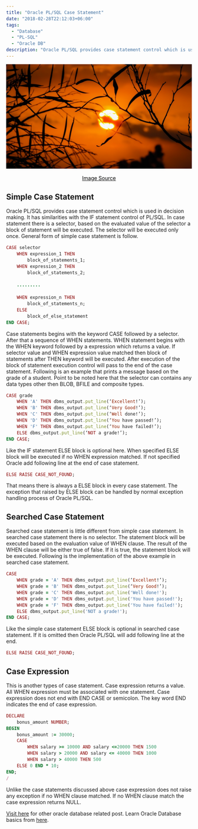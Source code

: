 ```yaml
---
title: "Oracle PL/SQL Case Statement"
date: "2018-02-28T22:12:03+06:00"
tags:
  - "Database"
  - "PL-SQL"
  - "Oracle DB"
description: "Oracle PL/SQL provides case statement control which is used in decision making. It has similarities with the IF statement control of PL/SQL. In case statement there is a selector, "
---
```


![PL/SQL Case Statement](case-statement.jpg "PL/SQL Case Statement")
[<center><span style="color:black">Image Source</span></center>](https://pixabay.com/photos/branch-sunset-nature-tree-sunlight-1753745/)

## Simple Case Statement

Oracle PL/SQL provides case statement control which is used in decision making. It has similarities with the IF statement control of PL/SQL. In case statement there is a selector, based on the evaluated value of the selector a block of statement will be executed. The selector will be executed only once. General form of simple case statement is follow.

```ruby
CASE selector
    WHEN expression_1 THEN
        block_of_statements_1;
    WHEN expression_2 THEN
        block_of_statements_2;

    .........

    WHEN expression_n THEN
        block_of_statements_n;
    ELSE
        block_of_else_statement
END CASE;
```

Case statements begins with the keyword CASE followed by a selector. After that a sequence of WHEN statements. WHEN statement begins with the WHEN keyword followed by a expression which returns a value. If selector value and WHEN expression value matched then block of statements after THEN keyword will be executed. After execution of the block of statement execution control will pass to the end of the case statement. Following is an example that prints a message based on the grade of a student. Point to be noted here that the selector can contains any data types other then BLOB, BFILE and composite types.

```ruby
CASE grade
    WHEN 'A' THEN dbms_output.put_line(‘Excellent!’);
    WHEN 'B' THEN dbms_output.put_line(‘Very Good!’);
    WHEN 'C' THEN dbms_output.put_line(‘Well done!’);
    WHEN 'D' THEN dbms_output.put_line(‘You have passed!’);
    WHEN 'F' THEN dbms_output.put_line(‘You have failed!’);
    ELSE dbms_output.put_line(‘NOT a grade!’);
END CASE;
```

Like the IF statement ELSE block is optional here. When specified ELSE block will be executed if no WHEN expression matched. If not specified Oracle add following line at the end of case statement.
```ruby
ELSE RAISE CASE_NOT_FOUND;
 ```

That means there is always a ELSE block in every case statement. The exception that raised by ELSE block can be handled by normal exception handling process of Oracle PL/SQL.

## Searched Case Statement

Searched case statement is little different from simple case statement. In searched case statement there is no selector. The statement block will be executed based on the evaluation value of WHEN clause. The result of the WHEN clause will be either true of false. If it is true, the statement block will be executed. Following is the implementation of the above example in searched case statement.

```ruby
CASE
    WHEN grade = 'A' THEN dbms_output.put_line(‘Excellent!’);
    WHEN grade = 'B' THEN dbms_output.put_line(‘Very Good!’);
    WHEN grade = 'C' THEN dbms_output.put_line('Well done!');
    WHEN grade = 'D' THEN dbms_output.put_line('You have passed!');
    WHEN grade = 'F' THEN dbms_output.put_line('You have failed!');
    ELSE dbms_output.put_line('NOT a grade!');
END CASE;
```

Like the simple case statement ELSE block is optional in searched case statement. If it is omitted then Oracle PL/SQL will add following line at the end.
```ruby
ELSE RAISE CASE_NOT_FOUND;
```

## Case Expression

This is another types of case statement. Case expression returns a value. All WHEN expression must be associated with one statement. Case expression does not end with END CASE or semicolon. The key word END indicates the end of case expression.

```ruby
DECLARE
    bonus_amount NUMBER;
BEGIN
    bonus_amount := 30000;
    CASE
        WHEN salary >= 10000 AND salary <=20000 THEN 1500
        WHEN salary > 20000 AND salary <= 40000 THEN 1000
        WHEN salary > 40000 THEN 500
    ELSE 0 END * 10;
END;
/
```

Unlike the case statements discussed above case expression does not raise any exception if no WHEN clause matched. If no WHEN clause match the case expression returns NULL.
 
[Visit here](https://www.nahidsaikat.com/tags/oracle-db/ "Oracle DB") for other oracle database related post.
Learn Oracle Database basics from [here](http://www.oracle.com/webfolder/technetwork/tutorials/obe/db/12c/r1/odb_quickstart/odb_quick_start.html "Oracle Database Quick Start").
